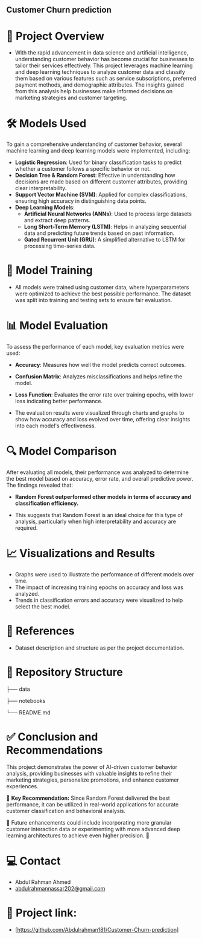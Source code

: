 ## Customer Churn prediction

# 🎯 Project Overview

- With the rapid advancement in data science and artificial intelligence, understanding customer behavior has become crucial for businesses to tailor their services effectively. This project leverages machine learning and deep learning techniques to analyze customer data and classify them based on various features such as service subscriptions, preferred payment methods, and demographic attributes. The insights gained from this analysis help businesses make informed decisions on marketing strategies and customer targeting.

# 🛠️ Models Used

To gain a comprehensive understanding of customer behavior, several machine learning and deep learning models were implemented, including:

- **Logistic Regression**: Used for binary classification tasks to predict whether a customer follows a specific behavior or not.
- **Decision Tree & Random Forest**: Effective in understanding how decisions are made based on different customer attributes, providing clear interpretability.
- **Support Vector Machine (SVM)**: Applied for complex classifications, ensuring high accuracy in distinguishing data points.
- **Deep Learning Models**:
  - **Artificial Neural Networks (ANNs)**: Used to process large datasets and extract deep patterns.
  - **Long Short-Term Memory (LSTM)**: Helps in analyzing sequential data and predicting future trends based on past information.
  - **Gated Recurrent Unit (GRU)**: A simplified alternative to LSTM for processing time-series data.

# 🧰 Model Training

- All models were trained using customer data, where hyperparameters were optimized to achieve the best possible performance. The dataset was split into training and testing sets to ensure fair evaluation.

# 📊 Model Evaluation

To assess the performance of each model, key evaluation metrics were used:

- **Accuracy**: Measures how well the model predicts correct outcomes.
- **Confusion Matrix**: Analyzes misclassifications and helps refine the model.
- **Loss Function**: Evaluates the error rate over training epochs, with lower loss indicating better performance.

- The evaluation results were visualized through charts and graphs to show how accuracy and loss evolved over time, offering clear insights into each model's effectiveness.

# 🔍 Model Comparison

After evaluating all models, their performance was analyzed to determine the best model based on accuracy, error rate, and overall predictive power. The findings revealed that:

- **Random Forest outperformed other models in terms of accuracy and classification efficiency.**

- This suggests that Random Forest is an ideal choice for this type of analysis, particularly when high interpretability and accuracy are required.

# 📈 Visualizations and Results

- Graphs were used to illustrate the performance of different models over time.
- The impact of increasing training epochs on accuracy and loss was analyzed.
- Trends in classification errors and accuracy were visualized to help select the best model.

# 🔗 References
  - Dataset description and structure as per the project documentation.

# 📁 Repository Structure

├── data                       

├── notebooks   

└── README.md

# ✅ Conclusion and Recommendations

This project demonstrates the power of AI-driven customer behavior analysis, providing businesses with valuable insights to refine their marketing strategies, personalize promotions, and enhance customer experiences.

🔹 **Key Recommendation:** Since Random Forest delivered the best performance, it can be utilized in real-world applications for accurate customer classification and behavioral analysis.

📌 Future enhancements could include incorporating more granular customer interaction data or experimenting with more advanced deep learning architectures to achieve even higher precision. 🚀

# 💻 Contact
   - Abdul Rahman Ahmed 
   - abdulrahmannassar202@gmail.com

# 📌 Project link:
   - [https://github.com/Abdulrahman181/Customer-Churn-prediction]
